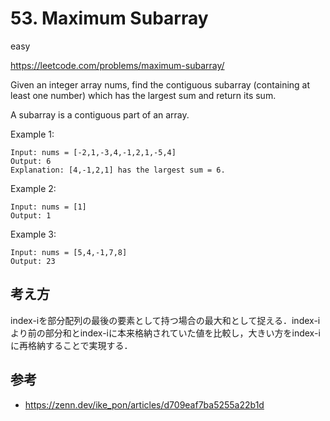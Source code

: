# 53. Maximum Subarray

easy

https://leetcode.com/problems/maximum-subarray/

Given an integer array nums, find the contiguous subarray (containing at least one number) which has the largest sum and return its sum.

A subarray is a contiguous part of an array.

Example 1:

```
Input: nums = [-2,1,-3,4,-1,2,1,-5,4]
Output: 6
Explanation: [4,-1,2,1] has the largest sum = 6.
```

Example 2:
```
Input: nums = [1]
Output: 1
```

Example 3:

```
Input: nums = [5,4,-1,7,8]
Output: 23
```

## 考え方

index-iを部分配列の最後の要素として持つ場合の最大和として捉える．index-iより前の部分和とindex-iに本来格納されていた値を比較し，大きい方をindex-iに再格納することで実現する．

## 参考

- https://zenn.dev/ike_pon/articles/d709eaf7ba5255a22b1d